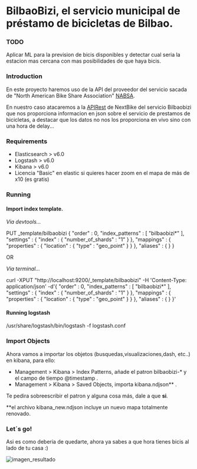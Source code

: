 # BilbaoBizi, el servicio municipal de préstamo de bicicletas de Bilbao.

### TODO ###

Aplicar ML para la prevision de bicis disponibles y detectar cual seria la estacion mas cercana con mas posibilidades de que haya bicis.

### Introduction ###

En este proyecto haremos uso de la API del proveedor del servicio sacada de "North American Bike Share Association" [NABSA](https://github.com/NABSA/gbfs).

En nuestro caso atacaremos a la [APIRest](https://gbfs.nextbike.net/maps/gbfs/v1/nextbike_bo/gbfs.json) de NextBike del servicio Bilbaobizi que nos proporciona informacion en json sobre el servicio de prestamos de bicicletas, a destacar que los datos no nos los proporciona en vivo sino con una hora de delay...

### Requirements ###
- Elasticsearch > v6.0
- Logstash > v6.0
- Kibana > v6.0
- Licencia "Basic" en elastic si quieres hacer zoom en el mapa de más de x10 (es gratis)

### Running ###


#### Import index template.

*Via devtools...*

PUT _template/bilbaobizi 
{ 
"order" : 0, "index_patterns" : [ "bilbaobizi*" ], "settings" : { "index" : { "number_of_shards" : "1" } }, "mappings" : { "properties" : { "location" : { "type" : "geo_point" } } }, "aliases" : { } 
}

OR

*Via terminal...*

curl -XPUT "http://localhost:9200/_template/bilbaobizi" -H 'Content-Type: application/json' -d'{    "order" : 0,    "index_patterns" : [      "bilbaobizi*"    ],    "settings" : {      "index" : {        "number_of_shards" : "1"      }    },    "mappings" : {      "properties" : {        "location" : {          "type" : "geo_point"        }      }    },    "aliases" : { }  }'

#### Running logstash
/usr/share/logstash/bin/logstash -f logstash.conf


### Import Objects ###

Ahora vamos a importar los objetos (busquedas,visualizaciones,dash, etc..) en kibana, para ello:

- Management > Kibana > Index Patterns, añade el patron bilbaobizi-* y el campo de tiempo @timestamp .
- Management > Kibana > Saved Objects, importa kibana.ndjson** .

Te pedira sobreescribir el patron y alguna cosa más, dale a que **si**.

**el archivo kibana_new.ndjson incluye un nuevo mapa totalmente renovado.

### Let´s go! ###
Asi es como deberia de quedarte, ahora ya sabes a que hora tienes bicis al lado de tu casa :)

![imagen_resultado](https://github.com/igorneos/bilbaobizi/blob/master/example_new.gif)

